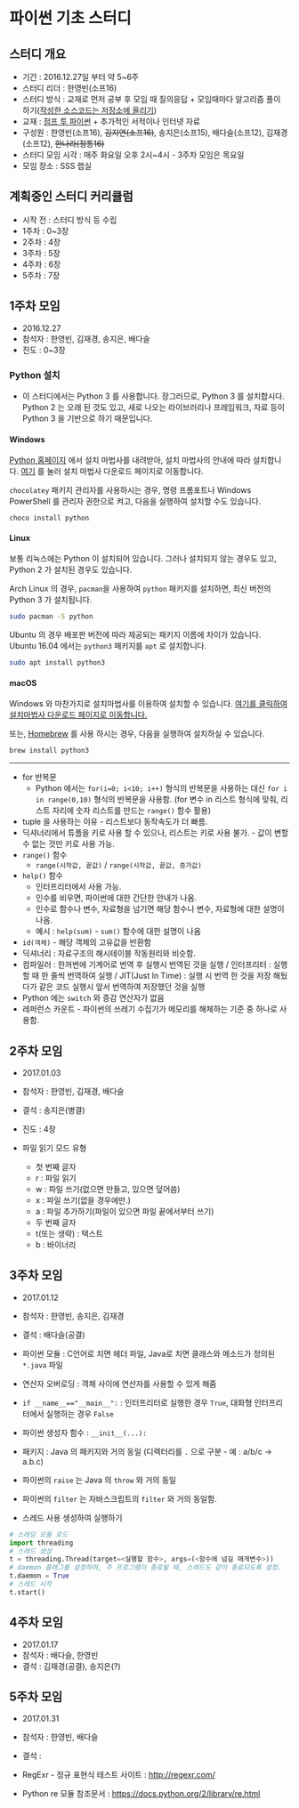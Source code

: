# 파이썬 기초 스터디

## 스터디 개요
- 기간 : 2016.12.27일 부터 약 5~6주
- 스터디 리더 : 한영빈(소프16)
- 스터디 방식 : 교재로 먼저 공부 후 모임 때 질의응답 + 모임때마다 알고리즘 풀이 하기([작성한 소스코드는 저장소에 올리기](https://github.com/skhu-sss/python-basics-study))
- 교재 : [점프 투 파이썬](https://wikidocs.net/book/1) + 추가적인 서적이나 인터넷 자료
- 구성원 : 한영빈(소프16), ~~김지연(소프16)~~, 송지은(소프15), 배다슬(소프12), 김재경(소프12), ~~한나라(정통16)~~
- 스터디 모임 시각 : 매주 화요일 오후 2시~4시 - 3주차 모임은 목요일
- 모임 장소 : SSS 랩실

## 계획중인 스터디 커리큘럼
- 시작 전 : 스터디 방식 등 수립
- 1주차 : 0~3장
- 2주차 : 4장
- 3주차 : 5장
- 4주차 : 6장
- 5주차 : 7장

## 1주차 모임
- 2016.12.27
- 참석자 : 한영빈, 김재경, 송지은, 배다슬
- 진도 : 0~3장

### Python 설치
- 이 스터디에서는 Python 3 를 사용합니다. 장그러므로, Python 3 를 설치합시다. Python 2 는 오래 된 것도 있고, 새로 나오는 라이브러리나 프레임워크, 자료 등이 Python 3 을 기반으로 하기 때문입니다.

#### Windows
[Python 홈페이지](https://www.python.org) 에서 설치 마법사를 내려받아, 설치 마법사의 안내에 따라 설치합니다.
[여기](https://www.python.org/downloads/windows/) 를 눌러 설치 마법사 다운로드 페이지로 이동합니다.

`chocolatey` 패키지 관리자를 사용하시는 경우, 명령 프롬포트나 Windows PowerShell 를 관리자 권한으로 켜고, 다음을 실행하여 설치할 수도 있습니다.

```posh
choco install python
```

#### Linux
보통 리눅스에는 Python 이 설치되어 있습니다. 그러나 설치되지 않는 경우도 있고, Python 2 가 설치된 경우도 있습니다.

Arch Linux 의 경우, `pacman`을 사용하여 `python` 패키지를 설치하면, 최신 버전의 Python 3 가 설치됩니다.

```bash
sudo pacman -S python
```

Ubuntu 의 경우 배포판 버전에 따라 제공되는 패키지 이름에 차이가 있습니다. Ubuntu 16.04 에서는 `python3` 패키지를 `apt` 로 설치합니다.

```bash
sudo apt install python3
```

#### macOS
Windows 와 마찬가지로 설치마법사를 이용하여 설치할 수 있습니다. [여기를 클릭하여 설치마법사 다운로드 페이지로 이동합니다.](https://www.python.org/downloads/mac-osx/)

또는, [Homebrew](http://brew.sh/) 를 사용 하시는 경우, 다음을 실행하여 설치하실 수 있습니다.

```bash
brew install python3
```

---

- for 반복문
  - Python 에서는 `for(i=0; i<10; i++)` 형식의 반복문을 사용하는 대신 `for i in range(0,10)` 형식의 반복문을 사용함. (for 변수 in 리스트 형식에 맞춰, 리스트 자리에 숫자 리스트를 만드는 `range()` 함수 활용)
- tuple 을 사용하는 이유 - 리스트보다 동작속도가 더 빠름.
- 딕셔너리에서 튜플을 키로 사용 할 수 있으나, 리스트는 키로 사용 불가. - 값이 변할 수 없는 것만 키로 사용 가능.
- `range()` 함수
  - `range(시작값, 끝값)` / `range(시작값, 끝값, 증가값)`
- `help()` 함수
  - 인터프리터에서 사용 가능.
  - 인수를 비우면, 파이썬에 대한 간단한 안내가 나옴.
  - 인수로 함수나 변수, 자료형을 넘기면 해당 함수나 변수, 자료형에 대한 설명이 나옴.
  - 예시 : `help(sum)` - `sum()` 함수에 대한 설명이 나옴
- `id(객체)` - 해당 객체의 고유값을 반환함
- 딕셔너리 : 자료구조의 해시테이블 작동원리와 비슷함.
- 컴파일러 : 한꺼번에 기계어로 번역 후 실행시 번역된 것을 실행 / 인터프리터 : 실행할 때 한 줄씩 번역하여 실행 / JIT(Just In Time) : 실행 시 번역 한 것을 저장 해뒀다가 같은 코드 실행시 앞서 번역하여 저장했던 것을 실행
- Python 에는 `switch` 와 증감 연산자가 없음
- 레퍼런스 카운트 - 파이썬의 쓰레기 수집기가 메모리를 해체하는 기준 중 하나로 사용함.

## 2주차 모임
- 2017.01.03
- 참석자 : 한영빈, 김재경, 배다슬
- 결석 : 송지은(병결)
- 진도 : 4장

- 파일 읽기 모드 유형
  - 첫 번째 글자
   - r : 파일 읽기
   - w : 파일 쓰기(없으면 만들고, 있으면 덮어씀)
   - x : 파일 쓰기(없을 경우에만.)
   - a : 파일 추가하기(파일이 있으면 파일 끝에서부터 쓰기)
  - 두 번째 글자
   - t(또는 생략) : 텍스트
   - b : 바이너리

## 3주차 모임
- 2017.01.12
- 참석자 : 한영빈, 송지은, 김재경
- 결석 : 배다슬(공결)

- 파이썬 모듈 : C언어로 치면 헤더 파일, Java로 치면 클래스와 메소드가 정의된 `*.java` 파일
- 연산자 오버로딩 : 객체 사이에 연산자를 사용할 수 있게 해줌
- `if __name__=="__main__":` : 인터프리터로 실행한 경우 `True`, 대화형 인터프리터에서 실행하는 경우 `False`
- 파이썬 생성자 함수 : `__init__(...):`
- 패키지 : Java 의 패키지와 거의 동일 (디렉터리를 `.` 으로 구분 - 예 : a/b/c -> a.b.c)
- 파이썬의 `raise` 는 Java 의 `throw` 와 거의 동일
- 파이썬의 `filter` 는 자바스크립트의 `filter` 와 거의 동일함.

- 스레드 사용 생성하여 실행하기

```python
# 스레딩 모듈 로드
import threading
# 스레드 생성
t = threading.Thread(target=<실행할 함수>, args=(<함수에 넘길 매개변수>))
# daemon 플래그를 설정하여, 주 프로그램이 종료될 때, 스레드도 같이 종료되도록 설정.
t.daemon = True
# 스레드 시작
t.start()
```

## 4주차 모임
- 2017.01.17
- 참석자 : 배다슬, 한영빈
- 결석 : 김재경(공결), 송지은(?)

## 5주차 모임
- 2017.01.31
- 참석자 : 한영빈, 배다슬
- 결석 :

- RegExr - 정규 표현식 테스트 사이트 : http://regexr.com/
- Python re 모듈 참조문서 : https://docs.python.org/2/library/re.html
